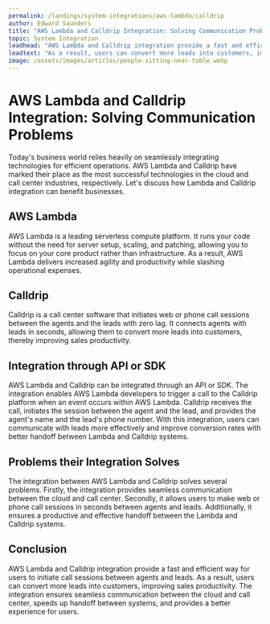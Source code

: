 ```yaml
---
permalink: /landings/system-integrations/aws-lambda/calldrip
author: Edward Saunders
title: "AWS Lambda and Calldrip Integration: Solving Communication Problems"
topic: System Integration
leadhead: "AWS Lambda and Calldrip integration provide a fast and efficient way for users to initiate call sessions between agents and leads"
leadtext: "As a result, users can convert more leads into customers, improving sales productivity. The integration ensures seamless communication between the cloud and call center, speeds up handoff between systems, and provides a better experience for users."
image: /assets/images/articles/people-sitting-near-table.webp
---
```

<div class="arttext">  <h1>AWS Lambda and Calldrip Integration: Solving Communication Problems</h1>
  <p>Today's business world relies heavily on seamlessly integrating technologies for efficient operations. AWS Lambda and Calldrip have marked their place as the most successful technologies in the cloud and call center industries, respectively. Let's discuss how Lambda and Calldrip integration can benefit businesses.</p>

  <h2>AWS Lambda</h2>
  <p>AWS Lambda is a leading serverless compute platform. It runs your code without the need for server setup, scaling, and patching, allowing you to focus on your core product rather than infrastructure. As a result, AWS Lambda delivers increased agility and productivity while slashing operational expenses.</p>

  <h2>Calldrip</h2>
  <p>Calldrip is a call center software that initiates web or phone call sessions between the agents and the leads with zero lag. It connects agents with leads in seconds, allowing them to convert more leads into customers, thereby improving sales productivity.</p>

  <h2>Integration through API or SDK</h2>
  <p>AWS Lambda and Calldrip can be integrated through an API or SDK. The integration enables AWS Lambda developers to trigger a call to the Calldrip platform when an event occurs within AWS Lambda. Calldrip receives the call, initiates the session between the agent and the lead, and provides the agent's name and the lead's phone number. With this integration, users can communicate with leads more effectively and improve conversion rates with better handoff between Lambda and Calldrip systems.</p>

  <h2>Problems their Integration Solves</h2>
  <p>The integration between AWS Lambda and Calldrip solves several problems. Firstly, the integration provides seamless communication between the cloud and call center. Secondly, it allows users to make web or phone call sessions in seconds between agents and leads. Additionally, it ensures a productive and effective handoff between the Lambda and Calldrip systems.</p>

  <h2>Conclusion</h2>
  <p>AWS Lambda and Calldrip integration provide a fast and efficient way for users to initiate call sessions between agents and leads. As a result, users can convert more leads into customers, improving sales productivity. The integration ensures seamless communication between the cloud and call center, speeds up handoff between systems, and provides a better experience for users.</p>
</div>